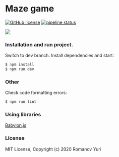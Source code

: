 # Maze game

[![GitHub license](https://img.shields.io/badge/license-MIT-blue.svg)](https://github.com/darteil/MazeGame/blob/master/LICENSE.md) [![pipeline status](https://gitlab.com/darteil_projects/MazeGame/badges/master/pipeline.svg)](https://gitlab.com/darteil_projects/StackGame/commits/master)

![](http://darteil-projects.ru/static/images/maze-screen.png)

### Installation and run project.

Switch to dev branch.
Install dependencies and start:

```sh
$ npm install
$ npm run dev
```

### Other

Check code formatting errors:

```sh
$ npm run lint
```

### Using libraries

[Babylon.js](https://www.babylonjs.com/)

### License

MIT License, Copyright (c) 2020 Romanov Yuri
